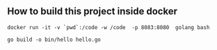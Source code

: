 
## How to build  this project inside docker 

``` docker run -it -v `pwd`:/code -w /code  -p 8083:8080  golang bash ```

``` go build -o bin/hello hello.go ```
